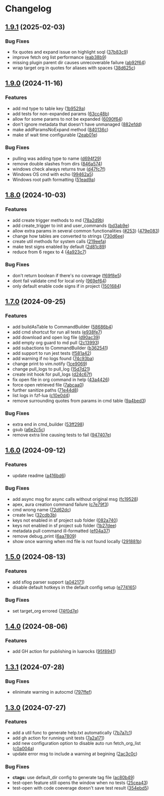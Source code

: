 # Changelog

## [1.9.1](https://github.com/xixiaofinland/sf.nvim/compare/v1.9.0...v1.9.1) (2025-02-03)


### Bug Fixes

* fix quotes and expand issue on highlight soql ([37b83c9](https://github.com/xixiaofinland/sf.nvim/commit/37b83c90fb1c8800511a3c17cadde84dbb47088c))
* improve fetch org list performance ([eab38b9](https://github.com/xixiaofinland/sf.nvim/commit/eab38b921ab6e4ae22a3ecff9d645239384bbeea))
* missing plugin parent dir causes unrecoverable failure ([ab92f64](https://github.com/xixiaofinland/sf.nvim/commit/ab92f647c26833ccabc3415fd2259da70f4281eb))
* wrap target org in quotes for aliases with spaces ([38d625c](https://github.com/xixiaofinland/sf.nvim/commit/38d625c72f44fbba86ec8b93c2093911822fa127))

## [1.9.0](https://github.com/xixiaofinland/sf.nvim/compare/v1.8.0...v1.9.0) (2024-11-16)


### Features

* add md type to table key ([1b9529a](https://github.com/xixiaofinland/sf.nvim/commit/1b9529a91df9c17df7ec774e4f511efe40cd0823))
* add tests for non-expanded params ([63cc48b](https://github.com/xixiaofinland/sf.nvim/commit/63cc48b72dbcc8b79b433d44bf8679c96e13b94f))
* allow for some params to not be expanded ([6090f64](https://github.com/xixiaofinland/sf.nvim/commit/6090f64a91166813600125a79cc48d98969f6789))
* don't ignore metadata that doesn't have unmanaged ([882efdd](https://github.com/xixiaofinland/sf.nvim/commit/882efdddef3db67d21ea2fdd63939b860eb6da4e))
* make addParamsNoExpand method ([840136c](https://github.com/xixiaofinland/sf.nvim/commit/840136c00c1421105918d6eb630e39db6ef5647a))
* make sf wait time configurable ([2eab01e](https://github.com/xixiaofinland/sf.nvim/commit/2eab01e4c862a6863651984cf7f76a6d82c25eca))


### Bug Fixes

* pulling was adding type to name ([d694f29](https://github.com/xixiaofinland/sf.nvim/commit/d694f2933898a1e76691ebd9854f849e7d4560e2))
* remove double slashes from dirs ([846a574](https://github.com/xixiaofinland/sf.nvim/commit/846a574de0b891f192597a9d18b30d27025f7e19))
* windows check always returns true ([d47fc7f](https://github.com/xixiaofinland/sf.nvim/commit/d47fc7ffcf815d6dc9a6ff9565432347c1b4bf9d))
* Windows OS cmd with echo ([99462a5](https://github.com/xixiaofinland/sf.nvim/commit/99462a5bba9380d21e2b97a2e025568d28db7dbc))
* Windows root path formatting ([51ead9a](https://github.com/xixiaofinland/sf.nvim/commit/51ead9a68ff91d3620787e1f5863eb65b1cebaa8))

## [1.8.0](https://github.com/xixiaofinland/sf.nvim/compare/v1.7.0...v1.8.0) (2024-10-03)


### Features

* add create trigger methods to md ([78a2d9b](https://github.com/xixiaofinland/sf.nvim/commit/78a2d9b210aff302c8b429415c7e9278bed5c8ce))
* add create_trigger to init and user_commands ([bd3ab9e](https://github.com/xixiaofinland/sf.nvim/commit/bd3ab9e12aaedebeaf70d8e702fd0952de7c0724))
* allow extra params in several common functionalities ([#253](https://github.com/xixiaofinland/sf.nvim/issues/253)) ([479e083](https://github.com/xixiaofinland/sf.nvim/commit/479e0833b21ea44018a4501ddba6cc6f2fa9a846))
* change how tables are converted to strings ([730d6ee](https://github.com/xixiaofinland/sf.nvim/commit/730d6eef6701eb288d60e99dd2e100384225383f))
* create util methods for system calls ([219eefa](https://github.com/xixiaofinland/sf.nvim/commit/219eefa468232fddc16a200562b985e5833dffff))
* make test signs enabled by default ([2d81c89](https://github.com/xixiaofinland/sf.nvim/commit/2d81c89cfef3b63245a10927472692eebb64b95e))
* reduce from 6 regex to 4 ([4a923c7](https://github.com/xixiaofinland/sf.nvim/commit/4a923c7e71fdb8387e511dbded6f7a47d6a2a77d))


### Bug Fixes

* don't return boolean if there's no coverage ([f69f8e5](https://github.com/xixiaofinland/sf.nvim/commit/f69f8e5c1a164a845aa6f3f278ce5fce550b7a56))
* dont fail validate cmd for local only ([969ef64](https://github.com/xixiaofinland/sf.nvim/commit/969ef6456d76c2a3f9d6af913a8888135c1c37f2))
* only default enable code signs if in project ([1501684](https://github.com/xixiaofinland/sf.nvim/commit/1501684f3e4254178172d3aef3ffc0ca6319b6cd))

## [1.7.0](https://github.com/xixiaofinland/sf.nvim/compare/v1.6.0...v1.7.0) (2024-09-25)


### Features

* add buildAsTable to CommandBuilder ([58686b4](https://github.com/xixiaofinland/sf.nvim/commit/58686b4796d5027d70534f3c7e904adec4665040))
* add cmd shortcut for run all tests ([e938fe7](https://github.com/xixiaofinland/sf.nvim/commit/e938fe798b8da22f9c2a8e4c22d47c07313f4023))
* add download and open log file ([d90ac39](https://github.com/xixiaofinland/sf.nvim/commit/d90ac39976aebb27a2194a3c8d078d9eb7f51209))
* add empty org guard to md pull ([2c13993](https://github.com/xixiaofinland/sf.nvim/commit/2c139932ea449e1c7288cb6910df556af0e7bce8))
* add subactions to CommandBuilder ([b362541](https://github.com/xixiaofinland/sf.nvim/commit/b3625414c83533844a9c0f7c60528566f74a177d))
* add support to run jest tests ([f581a42](https://github.com/xixiaofinland/sf.nvim/commit/f581a426d5c80968f450bedc0beaee15588dddb5))
* add warning if no logs found ([74c93ba](https://github.com/xixiaofinland/sf.nvim/commit/74c93ba08a4afd9cfd0fec2f6d6198445c580c97))
* change print to vim.notify ([1ce9069](https://github.com/xixiaofinland/sf.nvim/commit/1ce9069968abd04e17ef2aaf74587426d703bdb6))
* change pull_logs to pull_log ([15d7d21](https://github.com/xixiaofinland/sf.nvim/commit/15d7d2107c6d3ba405cfe8c977711b991a89d84f))
* create init hook for pull_logs ([d24c67f](https://github.com/xixiaofinland/sf.nvim/commit/d24c67f8ffa82f7241be23053f08c96923b72fc3))
* fix open file in org command in help ([43a4426](https://github.com/xixiaofinland/sf.nvim/commit/43a4426df2474e64203dfeea20e88c2e1f62687d))
* force open retrieved file ([7abcaa0](https://github.com/xixiaofinland/sf.nvim/commit/7abcaa04dd103a5f13169edf75d04b43b616c84f))
* further sanitize paths ([71e44d8](https://github.com/xixiaofinland/sf.nvim/commit/71e44d8a1b790a614c93b49a8fd98ccadd2d31c1))
* list logs in fzf-lua ([c10e0d4](https://github.com/xixiaofinland/sf.nvim/commit/c10e0d4bde5ca5e19ebbca8185bcc717a90ee6ea))
* remove surrounding quotes from params in cmd table ([9a4bed3](https://github.com/xixiaofinland/sf.nvim/commit/9a4bed34f2cb2ee1c56563054c7ca4dc7fb465a6))


### Bug Fixes

* extra end in cmd_builder ([53ff298](https://github.com/xixiaofinland/sf.nvim/commit/53ff2986dcda54230eaf80aac9b9da65fb4f5899))
* gsub ([a6e2c5c](https://github.com/xixiaofinland/sf.nvim/commit/a6e2c5c9a36131fc045cf3b4d27462097f657ec3))
* remove extra line causing tests to fail ([947407e](https://github.com/xixiaofinland/sf.nvim/commit/947407e2c43b443657a3f33298808f156997fb7d))

## [1.6.0](https://github.com/xixiaofinland/sf.nvim/compare/v1.5.0...v1.6.0) (2024-09-12)


### Features

* update readme ([a416bd6](https://github.com/xixiaofinland/sf.nvim/commit/a416bd6224c80fd2dd8efa6b3edd032e4323d0c6))


### Bug Fixes

* add async msg for async calls without original msg ([fc19528](https://github.com/xixiaofinland/sf.nvim/commit/fc1952894bef850badf5112914cbcf4a3f27eaba))
* apex, aura creation command failure ([c7e79f3](https://github.com/xixiaofinland/sf.nvim/commit/c7e79f3a9f034df7b210323c3217ef52a15ef9da))
* cmd wrong name ([72d62dc](https://github.com/xixiaofinland/sf.nvim/commit/72d62dcdb422f959e6db54f6624d4a54e9b4fb1c))
* create lwc ([32cdb3b](https://github.com/xixiaofinland/sf.nvim/commit/32cdb3b16a1c329ef16445e3b5e8cfe6fd3275f2))
* keys not enabled in sf project sub folder ([082a740](https://github.com/xixiaofinland/sf.nvim/commit/082a7402dfaed8a8cd0f12c25d498f0f4f58ab57))
* keys not enabled in sf project sub folder ([1b27dee](https://github.com/xixiaofinland/sf.nvim/commit/1b27dee3db1bc762f8f1ef026936dda56e93c6ed))
* metadata pull command ill-formatted ([ef04a37](https://github.com/xixiaofinland/sf.nvim/commit/ef04a379c5b33475c3b1ed4ce1482a756014d24c))
* remove debug_print ([6aa7809](https://github.com/xixiaofinland/sf.nvim/commit/6aa780979d13a407c619cd3e9e9a7b5573f807fe))
* show once warning when md file is not found locally ([291881b](https://github.com/xixiaofinland/sf.nvim/commit/291881b27bd6e2b93a2866b4b3d29d508f576706))

## [1.5.0](https://github.com/xixiaofinland/sf.nvim/compare/v1.4.0...v1.5.0) (2024-08-13)


### Features

* add sflog parser support ([a042171](https://github.com/xixiaofinland/sf.nvim/commit/a042171a5963429249cafd2b7b6068425ded1a5d))
* disable default hotkeys in the default config setup ([e774165](https://github.com/xixiaofinland/sf.nvim/commit/e77416555de8796b72663524013c61f5b179a433))


### Bug Fixes

* set target_org errored ([74f0d7e](https://github.com/xixiaofinland/sf.nvim/commit/74f0d7ecfd74ecb3dfdb4d8c994b2d794f634145))

## [1.4.0](https://github.com/xixiaofinland/sf.nvim/compare/v1.3.1...v1.4.0) (2024-08-06)


### Features

* add GH action for publishing in luarocks ([95f8941](https://github.com/xixiaofinland/sf.nvim/commit/95f89418a19058142b821eeac1739bf5965c27ab))

## [1.3.1](https://github.com/xixiaofinland/sf.nvim/compare/v1.3.0...v1.3.1) (2024-07-28)


### Bug Fixes

* elinimate warning in autocmd ([797ffef](https://github.com/xixiaofinland/sf.nvim/commit/797ffefdd5d13b126651bdb1716dba2bec4d35cf))

## [1.3.0](https://github.com/xixiaofinland/sf.nvim/compare/v1.2.2...v1.3.0) (2024-07-27)


### Features

* add a util func to generate help.txt automatically ([7b7a7c1](https://github.com/xixiaofinland/sf.nvim/commit/7b7a7c15c0a81687602237a18d2f7a245df81825))
* add gh action for running unit tests ([7a2a171](https://github.com/xixiaofinland/sf.nvim/commit/7a2a17191605d38d7cd80ee9d07c30f38b5492db))
* add new configuration option to disable auto run fetch_org_list ([c0a004a](https://github.com/xixiaofinland/sf.nvim/commit/c0a004a072fdb948fca5a7504dd3a30b33fe9d70))
* update error msg to include a warning at begining ([2ac3c0c](https://github.com/xixiaofinland/sf.nvim/commit/2ac3c0cb5708373878d792264d1948922606bdad))


### Bug Fixes

* **ctags:** use default_dir config to generate tag file ([ac80b49](https://github.com/xixiaofinland/sf.nvim/commit/ac80b49f0cdfb183a161bfb079f07e047c08df31))
* test-open feature still opens the window when no tests ([25cea43](https://github.com/xixiaofinland/sf.nvim/commit/25cea43986e9c258e2e1603ffe62bba6aa2b81d2))
* test-open with code coeverage doesn't save test result ([354ebd5](https://github.com/xixiaofinland/sf.nvim/commit/354ebd585f77c61f04fddc2d47004db1bd898182))
